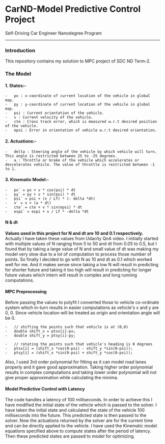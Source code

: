 # CarND-Model Predictive Control Project

Self-Driving Car Engineer Nanodegree Program

----------

### Introduction

This repository contains my solution to MPC project of SDC ND Term-2.

### The Model

#### 1.  States:-
    
    -   px : x-coordinate of current location of the vehicle in global map.
    -   py : y-coordinate of current location of the vehicle in global map.
    -   psi : Current orientation of the vehicle.
    -   v : Current velocity of the vehicle.
    -   cte : Cross track error, which is measured w.r.t desired position of the vehicle.
    -   epsi : Error in orientation of vehicle w.r.t desired orientation.

#### 2.  Actuations:-
    
    -   delta : Steering angle of the vehicle by which vehicle will turn. This angle is restricted between 25 to -25 degrees.
    -   a : Throttle or brake of the vehicle which accelerates or descelerates vehicle. The value of throttle is restricted between -1 to 1.

#### 3.  Kinematic Model:-
    
    -   px` = px + v * cos(psi) * dt
    -   py` = py + v * sin(psi) * dt
    -   psi` = psi + (v / Lf) * (- delta *dt)
    -   v` = v + (a * dt)
    -   cte` = cte + v * sin(epsi) * dt
    -   espi` = espi + v / Lf * -delta *dt

#### N & dt

**Values used in this project for N and dt are 10 and 0.1 respectively.**  Actually I have taken these values from Udacity QnA video. I initially started with multiple values of N ranging from 5 to 50 and dt from 0.05 to 0.5, but I found that by taking a large value of N and small value of dt was making my model very slow due to a lot of computation to process those number of points. So finally I decided to go with N as 10 and dt as 0.1 which worked well for me. And it makes sense since taking a low N will result in predicting for shorter future and taking it too high will result in predicting for longer future values which intern will result in complex and long running computations.

#### MPC Preprocessing

Before passing the values to polyfit I converted those to vehicle co-ordinate system which in-turn results in easier computations as vehicle's x and y are 0, 0. Since vehicle location will be treated as origin and orientation angle will be 0. 

    -   // shifting the points such that vehicle is at (0,0)
    -   double shift_x = ptsx[i]-px;
    -   double shift_y = ptsy[i]-py;
 
    -   // rotating the points such that vehicle's heading is 0 degrees
    -   ptsx[i] = (shift_x *cos(0-psi) - shift_y *sin(0-psi));
    -   ptsy[i] = (shift_x *sin(0-psi) + shift_y *cos(0-psi));

 Also, I used 3rd order polynomial for fitting as it can model road lanes properly and it gave good approximation. Taking higher order polynomial results in complex computations and taking lower order polynomial will not give proper approximation while calculating the minima.


#### Model Predictive Control with Latency
The code handles a latency of 100 milliseconds. In order to achieve this I have modified the initial state of the vehicle which is passed to the solver. I have taken the initial state and calculated the state of the vehicle 100 milliseconds into the future. This predicted state is then passed to the solver. Now the actuations returned by the solver are for the current time and can be directly applied to the vehicle. 
I have used the Kinematic model equations specified above to compute states after the period of latency. Then these predicted states are passed to model for optimizing.